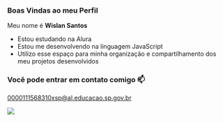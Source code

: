 ### Boas Vindas ao meu Perfil

Meu nome é **Wislan Santos**

- Estou estudando na Alura
- Estou me desenvolvendo na linguagem JavaScript
- Utilizo esse espaço para minha organização e compartilhamento dos meu projetos desenvolvidos

### Você pode entrar em contato comigo 📫

0000111568310xsp@al.educacao.sp.gov.br

![](https://media1.tenor.com/m/Xw9NRtyNMb4AAAAC/simpson.gif)



